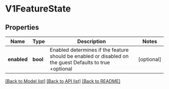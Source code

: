 # V1FeatureState

## Properties
Name | Type | Description | Notes
------------ | ------------- | ------------- | -------------
**enabled** | **bool** | Enabled determines if the feature should be enabled or disabled on the guest Defaults to true +optional | [optional] 

[[Back to Model list]](../README.md#documentation-for-models) [[Back to API list]](../README.md#documentation-for-api-endpoints) [[Back to README]](../README.md)


